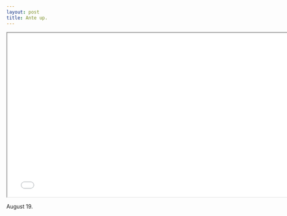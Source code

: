 ```yaml
---
layout: post
title: Ante up.
---
```


<iframe width="760" height="428" src="//www.youtube.com/embed/21OH0wlkfbc?rel=0" allowfullscreen></iframe>

August 19.
